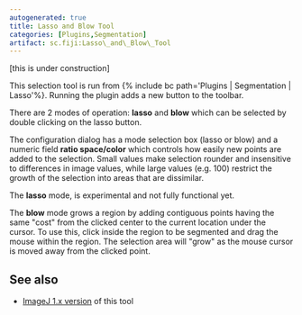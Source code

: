 ```yaml
---
autogenerated: true
title: Lasso and Blow Tool
categories: [Plugins,Segmentation]
artifact: sc.fiji:Lasso\_and\_Blow\_Tool
---
```


\[this is under construction\]

This selection tool is run from {% include bc path='Plugins | Segmentation | Lasso'%}. Running the plugin adds a new button to the toolbar.

There are 2 modes of operation: **lasso** and **blow** which can be selected by double clicking on the lasso button.

The configuration dialog has a mode selection box (lasso or blow) and a numeric field **ratio space/color** which controls how easily new points are added to the selection. Small values make selection rounder and insensitive to differences in image values, while large values (e.g. 100) restrict the growth of the selection into areas that are dissimilar.

The **lasso** mode, is experimental and not fully functional yet.

The **blow** mode grows a region by adding contiguous points having the same "cost" from the clicked center to the current location under the cursor. To use this, click inside the region to be segmented and drag the mouse within the region. The selection area will "grow" as the mouse cursor is moved away from the clicked point.

## See also

-   [ImageJ 1.x version](/ij/plugins/lasso-tool/index.html) of this tool

 
